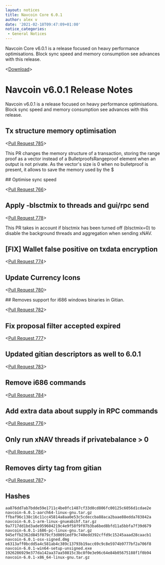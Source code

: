 ```yaml
---
layout: notices
title: Navcoin Core 6.0.1
author: alex v
date: '2021-02-18T09:47:09+01:00'
notice_categories:
 - General Notices
---
```


Navcoin Core v6.0.1 is a release focused on heavy performance optimisations. Block sync speed and memory consumption see advances with this release.

<[Download](https://github.com/navcoin/navcoin-core/releases/6.0.1)>

<!--more-->

# Navcoin v6.0.1 Release Notes

Navcoin v6.0.1 is a release focused on heavy performance optimisations. Block sync speed and memory consumption see advances with this release.

## Tx structure memory optimisation

<[Pull Request 785](https://github.com/navcoin/navcoin-core/pull/785)>

This PR changes the memory structure of a transaction, storing the range proof as a vector instead of a BulletproofsRangeproof element when an output is not private. As the vector's size is 0 when no bulletproof is present, it allows to save the memory used by the $

## Optimise sync speed

<[Pull Request 766](https://github.com/navcoin/navcoin-core/pull/766)>

## Apply -blsctmix to threads and gui/rpc send

<[Pull Request 778](https://github.com/navcoin/navcoin-core/pull/778)>

This PR takes in account if blsctmix has been turned off (blsctmix=0) to disable the background threads and aggregation when sending xNAV.

## [FIX] Wallet false positive on txdata encryption

<[Pull Request 774](https://github.com/navcoin/navcoin-core/pull/774)>

## Update Currency Icons

<[Pull Request 780](https://github.com/navcoin/navcoin-core/pull/780)>

## Removes support for i686 windows binaries in Gitian.

<[Pull Request 782](https://github.com/navcoin/navcoin-core/pull/782)>

## Fix proposal filter accepted expired

<[Pull Request 777](https://github.com/navcoin/navcoin-core/pull/777)>

## Updated gitian descriptors as well to 6.0.1

<[Pull Request 783](https://github.com/navcoin/navcoin-core/pull/783)>

## Remove i686 commands

<[Pull Request 784](https://github.com/navcoin/navcoin-core/pull/784)>

## Add extra data about supply in RPC commands

<[Pull Request 776](https://github.com/navcoin/navcoin-core/pull/776)>

## Only run xNAV threads if privatebalance > 0

<[Pull Request 786](https://github.com/navcoin/navcoin-core/pull/786)>

## Removes dirty tag from gitian

<[Pull Request 787](https://github.com/navcoin/navcoin-core/pull/787)>

## Hashes

```
aa876dd7ab7bdde59e1711c4be0fc1487cf33d0cd806fc00125c6056d1cdae2e  navcoin-6.0.1-aarch64-linux-gnu.tar.gz
ffbaf96c138c16c11cc45814a8aa0e53c5cdeccba88aca2baae88edda783842a  navcoin-6.0.1-arm-linux-gnueabihf.tar.gz
9a7717dd1bd3ade959604219c4e9f58f9f07b3ba6bed8bfd11a5bbfa7f39d679  navcoin-6.0.1-i686-pc-linux-gnu.tar.gz
945effb2362d845f079cf3d0091edf9c740edd392cffd9c15245aaad28caacb1  navcoin-6.0.1-osx-signed.dmg
e6313aff0bcdd5a4c581ab4c389c13793b19acc69c9c8e5974b9777bf2a706f8  navcoin-6.0.1-win64-setup-unsigned.exe
1926286929e377da142aa37aa50815c3bc8f0e3e96c64e84b05675188f1f0b94  navcoin-6.0.1-x86_64-linux-gnu.tar.gz
```
